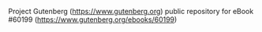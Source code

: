 Project Gutenberg (https://www.gutenberg.org) public repository for eBook #60199 (https://www.gutenberg.org/ebooks/60199)
